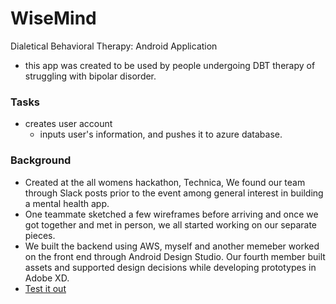 # WiseMind
Dialetical Behavioral Therapy: Android Application 
* this app was created to be used by people undergoing DBT therapy of struggling with bipolar disorder.

### Tasks
* creates user account
  * inputs user's information, and pushes it to azure database. 

### Background
* Created at the all womens hackathon, Technica, We found our team through Slack posts prior to the event among general interest in building a mental health app. 
 * One teammate sketched a few wireframes before arriving and once we got together and met in person, we all started working on our separate pieces. 
 * We built the backend using AWS, myself and another memeber worked on the front end through Android Design Studio. Our fourth member built assets and supported design decisions while developing prototypes in Adobe XD.
* [Test it out](https://appetize.io/app/dh6mncjbj0p750vzpjc0ahhj6w?device=nexus5&scale=75&orientation=portrait&osVersion=9.0)
